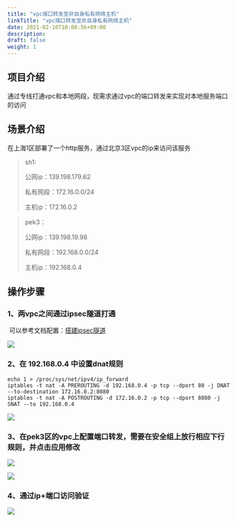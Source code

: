 ```yaml
---
title: "vpc端口转发至非自身私有网络主机"
linkTitle: "vpc端口转发至非自身私有网络主机"
date: 2021-02-16T10:08:56+09:00
description:
draft: false
weight: 1
---
```


## **项目介绍**

通过专线打通vpc和本地网段，现需求通过vpc的端口转发来实现对本地服务端口的访问

## 场景介绍

在上海1区部署了一个http服务，通过北京3区vpc的ip来访问该服务

>  sh1:
>
>  公网ip：139.198.179.62
>
>  私有网段：172.16.0.0/24
>
>  主机ip：172.16.0.2

>  pek3：
>
>  公网ip：139.198.19.98
>
>  私有网段：192.168.0.0/24	
>
>  主机ip：192.168.0.4

## 操作步骤

### 1、两vpc之间通过ipsec隧道打通

​	可以参考文档配置：[搭建ipsec隧道](https://docs.qingcloud.com/product/network/ipsec)

![](../_images/private_network_1.png)

### 2、在 192.168.0.4 中设置dnat规则

```shell
echo 1 > /proc/sys/net/ipv4/ip_forward
iptables -t nat -A PREROUTING -d 192.168.0.4 -p tcp --dport 80 -j DNAT --to-destination 172.16.0.2:8080
iptables -t nat -A POSTROUTING -d 172.16.0.2 -p tcp --dport 8080 -j SNAT --to 192.168.0.4
```

![](../_images/private_network_2.png)

### 3、在pek3区的vpc上配置端口转发，需要在安全组上放行相应下行规则，并点击应用修改

![](../_images/private_network_3.png)

![](../_images/private_network_4.png)

### 4、通过ip+端口访问验证

![](../_images/private_network_5.png)